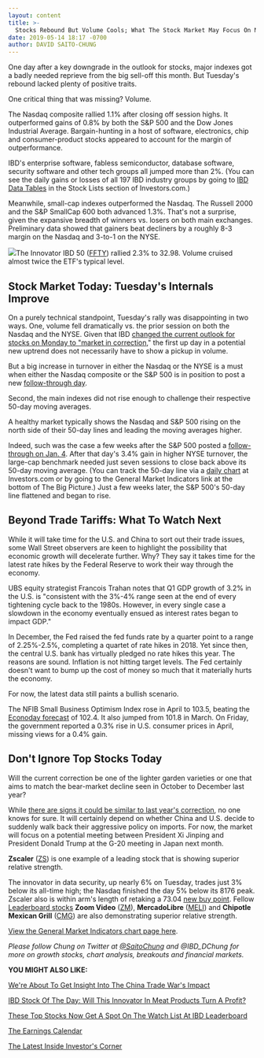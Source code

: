```yaml
---
layout: content
title: >-
  Stocks Rebound But Volume Cools; What The Stock Market May Focus On Next
date: 2019-05-14 18:17 -0700
author: DAVID SAITO-CHUNG
---
```






One day after a key downgrade in the outlook for stocks, major indexes got a badly needed reprieve from the big sell-off this month. But Tuesday's rebound lacked plenty of positive traits.




One critical thing that was missing? Volume.


The Nasdaq composite rallied 1.1% after closing off session highs. It outperformed gains of 0.8% by both the S&P 500 and the Dow Jones Industrial Average. Bargain-hunting in a host of software, electronics, chip and consumer-product stocks appeared to account for the margin of outperformance.


IBD's enterprise software, fabless semiconductor, database software, security software and other tech groups all jumped more than 2%. (You can see the daily gains or losses of all 197 IBD industry groups by going to [IBD Data Tables](https://www.investors.com/ibd-data-tables/) in the Stock Lists section of Investors.com.)


Meanwhile, small-cap indexes outperformed the Nasdaq. The Russell 2000 and the S&P SmallCap 600 both advanced 1.3%. That's not a surprise, given the expansive breadth of winners vs. losers on both main exchanges. Preliminary data showed that gainers beat decliners by a roughly 8-3 margin on the Nasdaq and 3-to-1 on the NYSE.


![](https://www.investors.com/wp-content/uploads/2019/05/MP051419-241x300.jpg)The Innovator IBD 50 ([FFTY](https://research.investors.com/quote.aspx?symbol=FFTY)) rallied 2.3% to 32.98. Volume cruised almost twice the ETF's typical level.


Stock Market Today: Tuesday's Internals Improve
-----------------------------------------------


On a purely technical standpoint, Tuesday's rally was disappointing in two ways. One, volume fell dramatically vs. the prior session on both the Nasdaq and the NYSE. Given that IBD [changed the current outlook for stocks on Monday to "market in correction](https://www.investors.com/market-trend/the-big-picture/market-outlook-worsens-on-trade-war-reasons-to-treat-the-drop-more-seriously/)," the first up day in a potential new uptrend does not necessarily have to show a pickup in volume.


But a big increase in turnover in either the Nasdaq or the NYSE is a must when either the Nasdaq composite or the S&P 500 is in position to post a new [follow-through day](https://www.investors.com/how-to-invest/investors-corner/how-to-find-next-stock-market-bottom/).


Second, the main indexes did not rise enough to challenge their respective 50-day moving averages.


A healthy market typically shows the Nasdaq and S&P 500 rising on the north side of their 50-day lines and leading the moving averages higher.


Indeed, such was the case a few weeks after the S&P 500 posted a [follow-through on Jan. 4](https://www.investors.com/how-to-invest/investors-corner/how-to-find-next-stock-market-bottom/). After that day's 3.4% gain in higher NYSE turnover, the large-cap benchmark needed just seven sessions to close back above its 50-day moving average. (You can track the 50-day line via a [daily chart](https://research.investors.com/stock-charts/nasdaq-nasdaq-composite-0ndqc.htm?cht=pvc&type=DAILY) at Investors.com or by going to the General Market Indicators link at the bottom of The Big Picture.) Just a few weeks later, the S&P 500's 50-day line flattened and began to rise.


Beyond Trade Tariffs: What To Watch Next
----------------------------------------


While it will take time for the U.S. and China to sort out their trade issues, some Wall Street observers are keen to highlight the possibility that economic growth will decelerate further. Why? They say it takes time for the latest rate hikes by the Federal Reserve to work their way through the economy.


UBS equity strategist Francois Trahan notes that Q1 GDP growth of 3.2% in the U.S. is "consistent with the 3%-4% range seen at the end of every tightening cycle back to the 1980s. However, in every single case a slowdown in the economy eventually ensued as interest rates began to impact GDP."


In December, the Fed raised the fed funds rate by a quarter point to a range of 2.25%-2.5%, completing a quartet of rate hikes in 2018. Yet since then, the central U.S. bank has virtually pledged no rate hikes this year. The reasons are sound. Inflation is not hitting target levels. The Fed certainly doesn't want to bump up the cost of money so much that it materially hurts the economy.


For now, the latest data still paints a bullish scenario.


The NFIB Small Business Optimism Index rose in April to 103.5, beating the [Econoday forecast](https://research.investors.com/economic-calendar/) of 102.4. It also jumped from 101.8 in March. On Friday, the government reported a 0.3% rise in U.S. consumer prices in April, missing views for a 0.4% gain.


Don't Ignore Top Stocks Today
-----------------------------



Will the current correction be one of the lighter garden varieties or one that aims to match the bear-market decline seen in October to December last year?


While [there are signs it could be similar to last year's correction](https://www.investors.com/market-trend/the-big-picture/market-outlook-worsens-on-trade-war-reasons-to-treat-the-drop-more-seriously/), no one knows for sure. It will certainly depend on whether China and U.S. decide to suddenly walk back their aggressive policy on imports. For now, the market will focus on a potential meeting between President Xi Jinping and President Donald Trump at the G-20 meeting in Japan next month.


**Zscaler** ([ZS](https://research.investors.com/quote.aspx?symbol=ZS)) is one example of a leading stock that is showing superior relative strength.


The innovator in data security, up nearly 6% on Tuesday, trades just 3% below its all-time high; the Nasdaq finished the day 5% below its 8176 peak. Zscaler also is within arm's length of retaking a 73.04 [new buy point](https://www.investors.com/how-to-invest/investors-corner/chart-reading-basics-how-a-buy-point-marks-a-time-of-opportunity/). Fellow [Leaderboard stocks](https://www.investors.com/product/leaderboard/?artProdLink=Leaderboard) **Zoom Video** ([ZM](https://research.investors.com/quote.aspx?symbol=ZM)), **MercadoLibre** ([MELI](https://research.investors.com/quote.aspx?symbol=MELI)) and **Chipotle Mexican Grill** ([CMG](https://research.investors.com/quote.aspx?symbol=CMG)) are also demonstrating superior relative strength.


[View the General Market Indicators chart page here](https://www.investors.com/wp-content/uploads/2019/05/IBD1405152753GMI2.pdf).


*Please follow Chung on Twitter at [@SaitoChung](https://twitter.com/SaitoChung) and @IBD\_DChung for more on growth stocks, chart analysis, breakouts and financial markets.*


**YOU MIGHT ALSO LIKE:**


[We're About To Get Insight Into The China Trade War's Impact](https://www.investors.com/market-trend/stock-market-today/dow-jones-futures-alibaba-earnings-china-trade-war/)


[IBD Stock Of The Day: Will This Innovator In Meat Products Turn A Profit?](https://www.investors.com/research/ibd-stock-of-the-day/ibd-stock-of-the-day-beyond-meat-bynd-stock/)


[These Top Stocks Now Get A Spot On The Watch List At IBD Leaderboard](https://leaderboard.investors.com/#/leaders/watchlist)


[The Earnings Calendar](https://www.investors.com/research/earnings-calendar-analyst-estimates-stocks-to-watch/)


[The Latest Inside Investor's Corner](https://www.investors.com/category/how-to-invest/investors-corner/)




